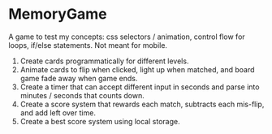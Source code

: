 # MemoryGame

A game to test my concepts: css selectors / animation, control flow for loops, if/else statements. Not meant for mobile.

1. Create cards programmatically for different levels.
2. Animate cards to flip when clicked, light up when matched, and board game fade away when game ends.
3. Create a timer that can accept different input in seconds and parse into minutes / seconds that counts down.
4. Create a score system that rewards each match, subtracts each mis-flip, and add left over time.
5. Create a best score system using local storage.
